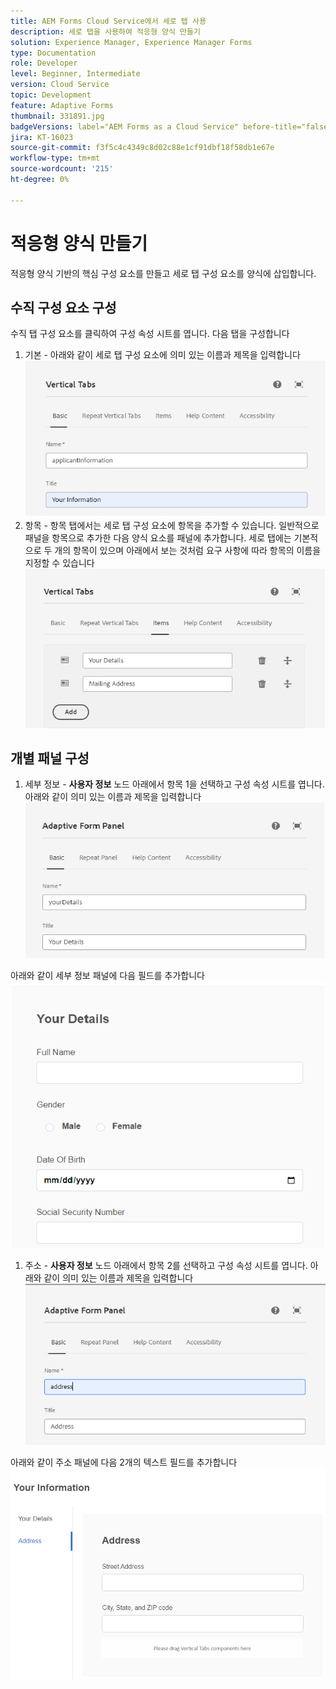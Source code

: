 ```yaml
---
title: AEM Forms Cloud Service에서 세로 탭 사용
description: 세로 탭을 사용하여 적응형 양식 만들기
solution: Experience Manager, Experience Manager Forms
type: Documentation
role: Developer
level: Beginner, Intermediate
version: Cloud Service
topic: Development
feature: Adaptive Forms
thumbnail: 331891.jpg
badgeVersions: label="AEM Forms as a Cloud Service" before-title="false"
jira: KT-16023
source-git-commit: f3f5c4c4349c8d02c88e1cf91dbf18f58db1e67e
workflow-type: tm+mt
source-wordcount: '215'
ht-degree: 0%

---
```



# 적응형 양식 만들기

적응형 양식 기반의 핵심 구성 요소를 만들고 세로 탭 구성 요소를 양식에 삽입합니다.

## 수직 구성 요소 구성

수직 탭 구성 요소를 클릭하여 구성 속성 시트를 엽니다. 다음 탭을 구성합니다

1. 기본 - 아래와 같이 세로 탭 구성 요소에 의미 있는 이름과 제목을 입력합니다
   ![수직 탭-1](assets/vertical-tabs-1.png)
1. 항목 - 항목 탭에서는 세로 탭 구성 요소에 항목을 추가할 수 있습니다. 일반적으로 패널을 항목으로 추가한 다음 양식 요소를 패널에 추가합니다. 세로 탭에는 기본적으로 두 개의 항목이 있으며 아래에서 보는 것처럼 요구 사항에 따라 항목의 이름을 지정할 수 있습니다
   ![수직 탭-2](assets/vertical-tabs-2.png)

## 개별 패널 구성

1. 세부 정보 - **사용자 정보** 노드 아래에서 항목 1을 선택하고 구성 속성 시트를 엽니다. 아래와 같이 의미 있는 이름과 제목을 입력합니다
   ![수직 탭-3](assets/vertical-tabs-3.png)

아래와 같이 세부 정보 패널에 다음 필드를 추가합니다
![수직 탭-4](assets/vertical-tabs-4.png)

1. 주소 - **사용자 정보** 노드 아래에서 항목 2를 선택하고 구성 속성 시트를 엽니다. 아래와 같이 의미 있는 이름과 제목을 입력합니다
   ![수직 탭-6](assets/vertical-tabs-6.png)

아래와 같이 주소 패널에 다음 2개의 텍스트 필드를 추가합니다
![수직 탭-5](assets/vertical-tabs-5.png)
